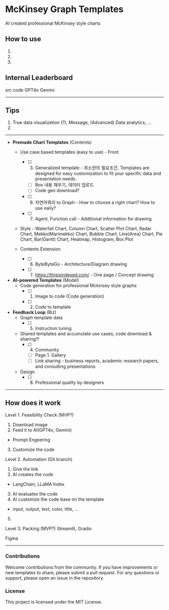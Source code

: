 # McKinsey Graph Templates
AI created professional McKinsey style charts

## How to use
1. 
2. 
3. 

## Internal Leaderboard

src
code
GPT4o
Gemini

---
## Tips

1. True data visualization (?), Message, (Advanced) Data analytics, ...
2. 

---

- **Premade Chart Templates** (Contents)
    - Use case based templates (easy to use) - Front
        - [ ] 3. Generalized template - 최소한의 필요조건, Templates are designed for easy customization to fit your specific data and presentation needs.
            - [ ] Box 내용 채우기, 데이터 업로드
            - [ ] Code gen download?
        - [ ] 6. 자연어쿼리 to Graph - How to choose a right chart? How to use eaily?
        - [ ] 7. Agent, Function call - Additional information for drawing

    - Style - Waterfall Chart, Column Chart, Scatter Plot Chart, Radar Chart, Mekko(Marimekko) Chart, Bubble Chart, Line(Area) Chart, Pie Chart, Bar(Gantt) Chart, Heatmap, Histogram, Box Plot

    - Contents Extension
        - [ ] 6. ByteByteGo - Architecture/Diagram drawing
        - [ ] 7. https://thisisindexed.com/ - One page / Concept drawing

- **AI-powered Templates** (Model)
    - Code generation for professional Mckinsey style graphs
        - [ ] 1. Image to code (Code generation)
        - [ ] 2. Code to template

- **Feedback Loop** (Biz)
    - Graph template data
        - [ ] 5. Instruction tuning
    - Shared templates and accumulate use cases, code download & sharing?!
        - [ ] 4. Community
            - [ ] Page 1. Gallery
            - [ ] Link sharing - business reports, academic research papers, and consulting presentations
    - Design
        - [ ] 8. Professional quality by designers


---
## How does it work

Level 1. Feasibility Check (MVP?)
1. Download image
2. Feed it to AI(GPT4o, Gemini)
  - Prompt Engeering
3. Customize the code

Level 2. Automation (Git branch)
1. Give the link
2. AI creates the code
  - LangChain, LLaMA Index
3. AI evaluates the code
4. AI customize the code base on the template
  - input, output, text, color, title, ...
5. 

Level 3. Packing (MVP?)
Streamlit, Gradio

Figma

---
### Contributions
Welcome contributions from the community.
If you have improvements or new templates to share, please submit a pull request.
For any questions or support, please open an issue in the repository.

### License
This project is licensed under the MIT License.
